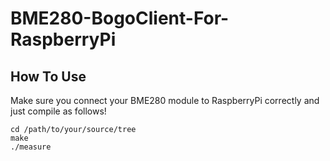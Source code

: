 # BME280-BogoClient-For-RaspberryPi

## How To Use

Make sure you connect your BME280 module to RaspberryPi correctly and just compile as follows!

```
cd /path/to/your/source/tree
make
./measure
```
